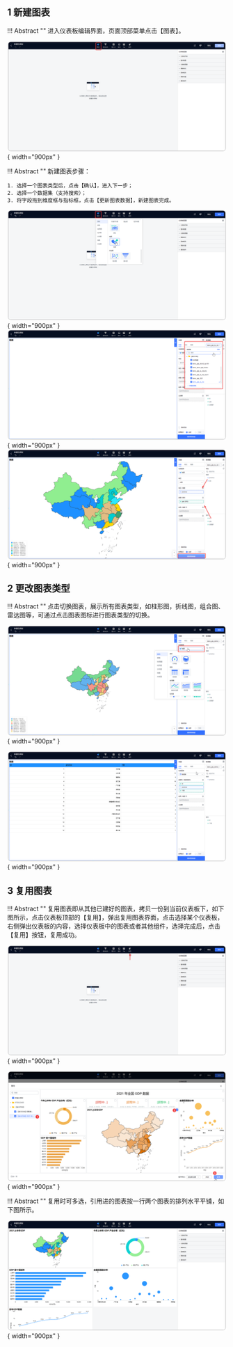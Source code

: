 ## 1 新建图表

!!! Abstract ""
    进入仪表板编辑界面，页面顶部菜单点击【图表】。

![添加视图](../../img/view_generation/2.0视图入口.png){ width="900px" }

!!! Abstract ""
    新建图表步骤：

    1. 选择一个图表类型后，点击【确认】，进入下一步；
    2. 选择一个数据集（支持搜索）； 
    3. 将字段拖到维度框与指标框，点击【更新图表数据】，新建图表完成。

![添加视图](../../img/view_generation/2.0添加视图.png){ width="900px" }
![添加视图](../../img/view_generation/2.0视图选择数据集.png){ width="900px" }  
![指标维度选择](../../img/view_generation/2.0视图维度指标设置.png){ width="900px" }

## 2 更改图表类型

!!! Abstract ""
    点击切换图表，展示所有图表类型，如柱形图，折线图，组合图、雷达图等，可通过点击图表图标进行图表类型的切换。

![图表类型](../../img/view_generation/2.0更换图表.png){ width="900px" }

![图表类型](../../img/view_generation/2.0成功更换图表.png){ width="900px" }




## 3 复用图表

!!! Abstract ""
    复用图表即从其他已建好的图表，拷贝一份到当前仪表板下，如下图所示，点击仪表板顶部的【复用】，弹出复用图表界面，点击选择某个仪表板，右侧弹出仪表板的内容，选择仪表板中的图表或者其他组件，选择完成后，点击【复用】按钮，复用成功。

![复用视图_入口](../../img/view_generation/2.0视图点击复用.png){ width="900px" }

![复用视图_选择视图](../../img/view_generation/2.0复用其他仪表板视图.png){ width="900px" }

!!! Abstract ""
    复用时可多选，引用进的图表按一行两个图表的排列水平平铺，如下图所示。

![复用视图_结果](../../img/view_generation/2.0复用多个视图.png){ width="900px" }
